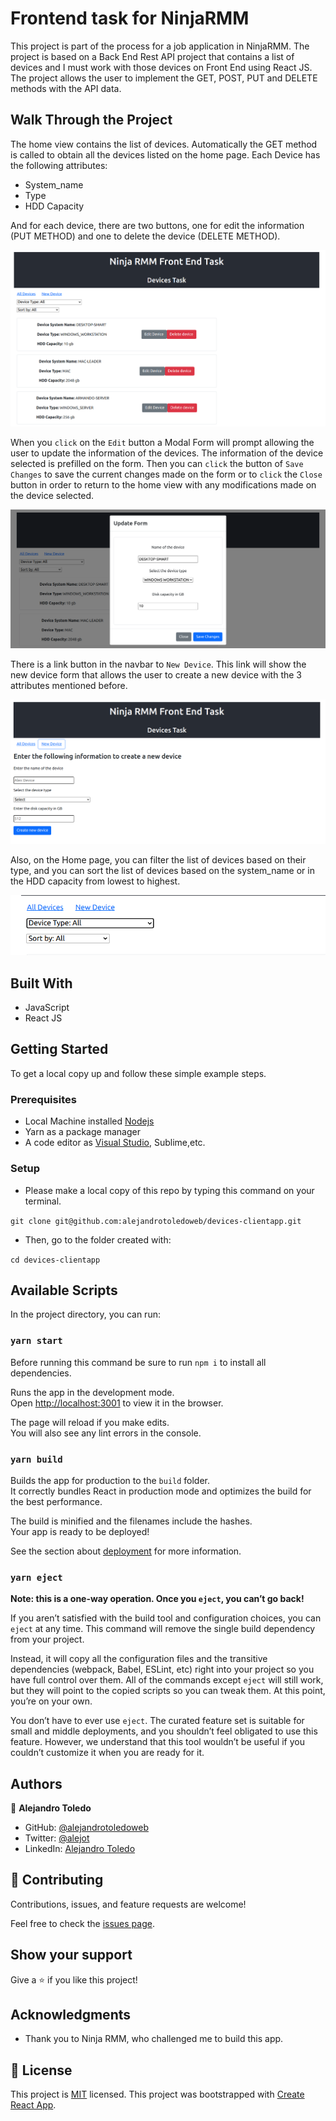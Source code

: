 
# Frontend task for NinjaRMM

This project is part of the process for a job application in NinjaRMM. The project is based on a Back End Rest API project that contains a list of devices and I must work with those devices on Front End using React JS.
The project allows the user to implement the GET, POST, PUT and DELETE methods with the API data.

## Walk Through the Project

The home view contains the list of devices. Automatically the GET method is called to obtain all the devices listed on the home page.
Each Device has the following attributes:

- System_name
- Type
- HDD Capacity

And for each device, there are two buttons, one for edit the information (PUT METHOD) and one to delete the device (DELETE METHOD).

![screenshot](./Assets/devices.png)


When you `click` on the `Edit` button a Modal Form will prompt allowing the user to update the information of the devices. The information of the device selected is prefilled on the form. Then you can `click` the button of `Save Changes` to save the current changes made on the form or to `click` the `Close` button in order to return to the home view with any modifications made on the device selected.


![screenshot](./Assets/edit-device.png)


There is a link button in the navbar to `New Device`. This link will show the new device form that allows the user to create a new device with the 3 attributes mentioned before.


![screenshot](Assets/add-new-device.png)


Also, on the Home page, you can filter the list of devices based on their type, and you can sort the list of devices based on the system_name or in the HDD capacity from lowest to highest.

![screenshot](Assets/filtersort.png)



## Built With

- JavaScript
- React JS

## Getting Started

To get a local copy up and follow these simple example steps.

### Prerequisites

- Local Machine installed [Nodejs](https://nodejs.org/en/download/)
- Yarn as a package manager
- A code editor as [Visual Studio](https://code.visualstudio.com/download), Sublime,etc.

### Setup

- Please make a local copy of this repo by typing this command on your terminal.

`git clone git@github.com:alejandrotoledoweb/devices-clientapp.git`

- Then, go to the folder created with:

`cd devices-clientapp`

## Available Scripts

In the project directory, you can run:

### `yarn start`

Before running this command be sure to run `npm i` to install all dependencies.

Runs the app in the development mode.\
Open [http://localhost:3001](http://localhost:3001) to view it in the browser.

The page will reload if you make edits.\
You will also see any lint errors in the console.

### `yarn build`

Builds the app for production to the `build` folder.\
It correctly bundles React in production mode and optimizes the build for the best performance.

The build is minified and the filenames include the hashes.\
Your app is ready to be deployed!

See the section about [deployment](https://facebook.github.io/create-react-app/docs/deployment) for more information.

### `yarn eject`

**Note: this is a one-way operation. Once you `eject`, you can’t go back!**

If you aren’t satisfied with the build tool and configuration choices, you can `eject` at any time. This command will remove the single build dependency from your project.

Instead, it will copy all the configuration files and the transitive dependencies (webpack, Babel, ESLint, etc) right into your project so you have full control over them. All of the commands except `eject` will still work, but they will point to the copied scripts so you can tweak them. At this point, you’re on your own.

You don’t have to ever use `eject`. The curated feature set is suitable for small and middle deployments, and you shouldn’t feel obligated to use this feature. However, we understand that this tool wouldn’t be useful if you couldn’t customize it when you are ready for it.

## Authors

👤  **Alejandro Toledo**

- GitHub: [@alejandrotoledoweb](https://github.com/alejandrotoledoweb)
- Twitter: [@alejot](https://twitter.com/alejot)
- LinkedIn: [Alejandro Toledo](https://www.linkedin.com/in/alejandro-toledo-freire/)

## 🤝 Contributing

Contributions, issues, and feature requests are welcome!

Feel free to check the [issues page](https://github.com/alejandrotoledoweb/devices-clientapp/issues).

## Show your support

Give a ⭐️ if you like this project!

## Acknowledgments

- Thank you to Ninja RMM, who challenged me to build this app.

## 📝 License

This project is [MIT](lic.url) licensed.
This project was bootstrapped with [Create React App](https://github.com/facebook/create-react-app).
